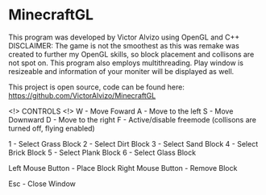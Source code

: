 # MinecraftGL
This program was developed by Victor Alvizo using OpenGL and C++
DISCLAIMER: The game is not the smoothest as this was remake was
created to further my OpenGL skills, so block placement and collisons
are not spot on. This program also employs multithreading.
Play window is resizeable and information of your moniter 
will be displayed as well.

This project is open source, code can be found here: 
https://github.com/VictorAlvizo/MinecraftGL

<!> CONTROLS <!>
W - Move Foward
A - Move to the left
S - Move Downward
D - Move to the right
F - Active/disable freemode (collisons are turned off, flying enabled)

1 - Select Grass Block
2 - Select Dirt Block
3 - Select Sand Block
4 - Select Brick Block
5 - Select Plank Block
6 - Select Glass Block

Left Mouse Button - Place Block
Right Mouse Button - Remove Block

Esc - Close Window
